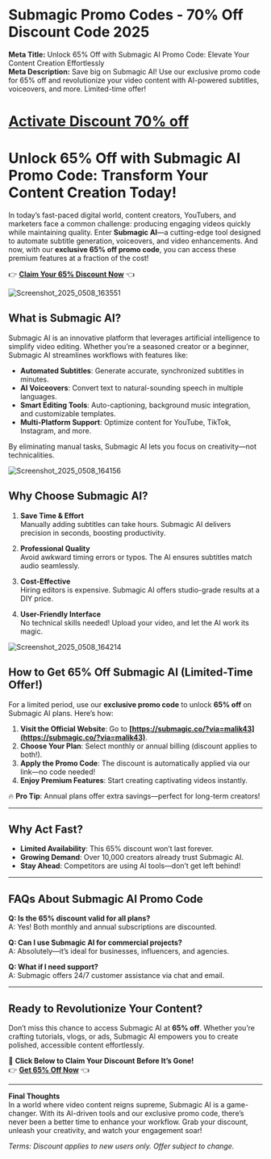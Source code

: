 # Submagic Promo Codes - 70% Off Discount Code 2025

**Meta Title:** Unlock 65% Off with Submagic AI Promo Code: Elevate Your Content Creation Effortlessly  
**Meta Description:** Save big on Submagic AI! Use our exclusive promo code for 65% off and revolutionize your video content with AI-powered subtitles, voiceovers, and more. Limited-time offer!  

# [Activate Discount 70% off](https://submagic.co/?via=malik43)

# Unlock 65% Off with Submagic AI Promo Code: Transform Your Content Creation Today!  

In today’s fast-paced digital world, content creators, YouTubers, and marketers face a common challenge: producing engaging videos quickly while maintaining quality. Enter **Submagic AI**—a cutting-edge tool designed to automate subtitle generation, voiceovers, and video enhancements. And now, with our **exclusive 65% off promo code**, you can access these premium features at a fraction of the cost!  

👉 **[Claim Your 65% Discount Now](https://submagic.co/?via=malik43)** 👈  

![Screenshot_2025_0508_163551](https://github.com/user-attachments/assets/7b02aeb5-1f10-4459-8a07-3c6eca319830)


## What is Submagic AI?  

Submagic AI is an innovative platform that leverages artificial intelligence to simplify video editing. Whether you’re a seasoned creator or a beginner, Submagic AI streamlines workflows with features like:  

- **Automated Subtitles**: Generate accurate, synchronized subtitles in minutes.  
- **AI Voiceovers**: Convert text to natural-sounding speech in multiple languages.  
- **Smart Editing Tools**: Auto-captioning, background music integration, and customizable templates.  
- **Multi-Platform Support**: Optimize content for YouTube, TikTok, Instagram, and more.  

By eliminating manual tasks, Submagic AI lets you focus on creativity—not technicalities.  

![Screenshot_2025_0508_164156](https://github.com/user-attachments/assets/ebda38fe-3a2b-406d-b161-a9ff1d23cb13)


## Why Choose Submagic AI?  

1. **Save Time & Effort**  
   Manually adding subtitles can take hours. Submagic AI delivers precision in seconds, boosting productivity.  

2. **Professional Quality**  
   Avoid awkward timing errors or typos. The AI ensures subtitles match audio seamlessly.  

3. **Cost-Effective**  
   Hiring editors is expensive. Submagic AI offers studio-grade results at a DIY price.  

4. **User-Friendly Interface**  
   No technical skills needed! Upload your video, and let the AI work its magic.  

![Screenshot_2025_0508_164214](https://github.com/user-attachments/assets/77650fdb-e08e-4dec-b592-a7e4c63a2e55)


## How to Get 65% Off Submagic AI (Limited-Time Offer!)  

For a limited period, use our **exclusive promo code** to unlock **65% off** on Submagic AI plans. Here’s how:  

1. **Visit the Official Website**: Go to **[https://submagic.co/?via=malik43](https://submagic.co/?via=malik43)**.  
2. **Choose Your Plan**: Select monthly or annual billing (discount applies to both!).  
3. **Apply the Promo Code**: The discount is automatically applied via our link—no code needed!  
4. **Enjoy Premium Features**: Start creating captivating videos instantly.  

🔥 **Pro Tip**: Annual plans offer extra savings—perfect for long-term creators!  

---

## Why Act Fast?  

- **Limited Availability**: This 65% discount won’t last forever.  
- **Growing Demand**: Over 10,000 creators already trust Submagic AI.  
- **Stay Ahead**: Competitors are using AI tools—don’t get left behind!  

---

## FAQs About Submagic AI Promo Code  

**Q: Is the 65% discount valid for all plans?**  
A: Yes! Both monthly and annual subscriptions are discounted.  

**Q: Can I use Submagic AI for commercial projects?**  
A: Absolutely—it’s ideal for businesses, influencers, and agencies.  

**Q: What if I need support?**  
A: Submagic offers 24/7 customer assistance via chat and email.  

---

## Ready to Revolutionize Your Content?  

Don’t miss this chance to access Submagic AI at **65% off**. Whether you’re crafting tutorials, vlogs, or ads, Submagic AI empowers you to create polished, accessible content effortlessly.  

🎁 **Click Below to Claim Your Discount Before It’s Gone!**  
👉 **[Get 65% Off Now](https://submagic.co/?via=malik43)** 👈  

---

**Final Thoughts**  
In a world where video content reigns supreme, Submagic AI is a game-changer. With its AI-driven tools and our exclusive promo code, there’s never been a better time to enhance your workflow. Grab your discount, unleash your creativity, and watch your engagement soar!  

*Terms: Discount applies to new users only. Offer subject to change.*
